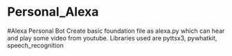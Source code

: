 # Personal_Alexa
#Alexa Personal Bot
 Create basic foundation file as alexa.py which can hear and play some video from youtube. Libraries used are pyttsx3, pywhatkit, speech_recognition
